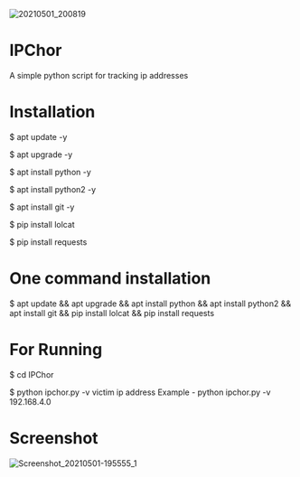 ![20210501_200819](https://user-images.githubusercontent.com/68107213/116785071-70054f80-aab9-11eb-94a8-09115e2ceb63.jpg)


# IPChor

A simple python script for tracking ip addresses


# Installation

$ apt update -y

$ apt upgrade -y

$ apt install python -y

$ apt install python2 -y

$ apt install git -y

$ pip install lolcat

$ pip install requests


# One command installation

$ apt update && apt upgrade && apt install python && apt install python2 && apt install git && pip install lolcat && pip install requests


# For Running

$ cd IPChor

$ python ipchor.py -v victim ip address
Example - python ipchor.py -v 192.168.4.0


# Screenshot

![Screenshot_20210501-195555_1](https://user-images.githubusercontent.com/68107213/116784695-7b577b80-aab7-11eb-8ccb-e0f5566a8514.png)

